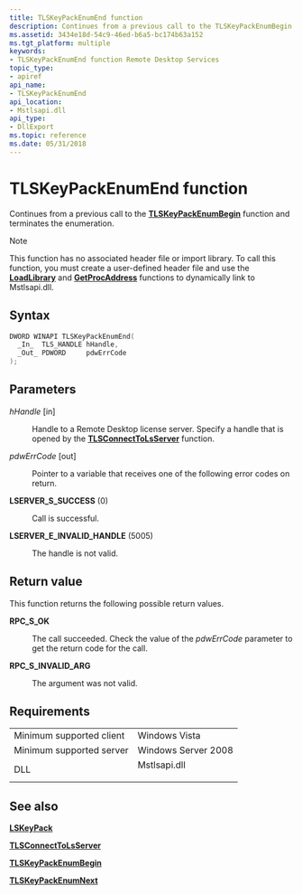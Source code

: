 ```yaml
---
title: TLSKeyPackEnumEnd function
description: Continues from a previous call to the TLSKeyPackEnumBegin function and terminates the enumeration.
ms.assetid: 3434e18d-54c9-46ed-b6a5-bc174b63a152
ms.tgt_platform: multiple
keywords:
- TLSKeyPackEnumEnd function Remote Desktop Services
topic_type:
- apiref
api_name:
- TLSKeyPackEnumEnd
api_location:
- Mstlsapi.dll
api_type:
- DllExport
ms.topic: reference
ms.date: 05/31/2018
---
```


# TLSKeyPackEnumEnd function

Continues from a previous call to the [**TLSKeyPackEnumBegin**](tlskeypackenumbegin.md) function and terminates the enumeration.

> [!Note]  
> This function has no associated header file or import library. To call this function, you must create a user-defined header file and use the [**LoadLibrary**](https://docs.microsoft.com/windows/desktop/api/libloaderapi/nf-libloaderapi-loadlibrarya) and [**GetProcAddress**](https://docs.microsoft.com/windows/desktop/api/libloaderapi/nf-libloaderapi-getprocaddress) functions to dynamically link to Mstlsapi.dll.

 

## Syntax


```C++
DWORD WINAPI TLSKeyPackEnumEnd(
  _In_  TLS_HANDLE hHandle,
  _Out_ PDWORD     pdwErrCode
);
```



## Parameters

<dl> <dt>

*hHandle* \[in\]
</dt> <dd>

Handle to a Remote Desktop license server. Specify a handle that is opened by the [**TLSConnectToLsServer**](tlsconnecttolsserver.md) function.

</dd> <dt>

*pdwErrCode* \[out\]
</dt> <dd>

Pointer to a variable that receives one of the following error codes on return.

<dt>

<span id="LSERVER_S_SUCCESS"></span><span id="lserver_s_success"></span>

<span id="LSERVER_S_SUCCESS"></span><span id="lserver_s_success"></span>**LSERVER\_S\_SUCCESS** (0)


</dt> <dd>

Call is successful.

</dd> <dt>

<span id="LSERVER_E_INVALID_HANDLE"></span><span id="lserver_e_invalid_handle"></span>

<span id="LSERVER_E_INVALID_HANDLE"></span><span id="lserver_e_invalid_handle"></span>**LSERVER\_E\_INVALID\_HANDLE** (5005)


</dt> <dd>

The handle is not valid.

</dd> </dl> </dd> </dl>

## Return value

This function returns the following possible return values.

<dl> <dt>

**RPC\_S\_OK**
</dt> <dd>

The call succeeded. Check the value of the *pdwErrCode* parameter to get the return code for the call.

</dd> <dt>

**RPC\_S\_INVALID\_ARG**
</dt> <dd>

The argument was not valid.

</dd> </dl>

## Requirements



|                                     |                                                                                         |
|-------------------------------------|-----------------------------------------------------------------------------------------|
| Minimum supported client<br/> | Windows Vista<br/>                                                                |
| Minimum supported server<br/> | Windows Server 2008<br/>                                                          |
| DLL<br/>                      | <dl> <dt>Mstlsapi.dll</dt> </dl> |



## See also

<dl> <dt>

[**LSKeyPack**](lskeypack.md)
</dt> <dt>

[**TLSConnectToLsServer**](tlsconnecttolsserver.md)
</dt> <dt>

[**TLSKeyPackEnumBegin**](tlskeypackenumbegin.md)
</dt> <dt>

[**TLSKeyPackEnumNext**](tlskeypackenumnext.md)
</dt> </dl>

 

 





